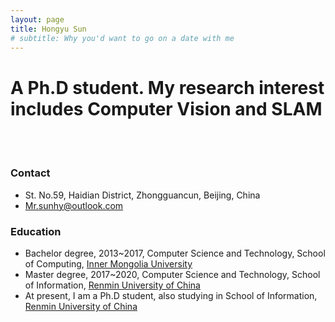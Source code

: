 ```yaml
---
layout: page
title: Hongyu Sun
# subtitle: Why you'd want to go on a date with me
---
```


# A Ph.D student. My research interest includes Computer Vision and SLAM
<br/><br/>

### Contact
- St. No.59, Haidian District, Zhongguancun, Beijing, China
- [Mr.sunhy@outlook.com](mailto:Mr.sunhy@outlook.com)

### Education
- Bachelor degree, 2013~2017, Computer Science and Technology, School of Computing, [Inner Mongolia University](https://www.imu.edu.cn/)
- Master degree, 2017~2020, Computer Science and Technology, School of Information, [Renmin University of China](https://www.ruc.edu.cn/)
- At present, I am a Ph.D student, also studying in School of Information, [Renmin University of China](https://www.ruc.edu.cn/)